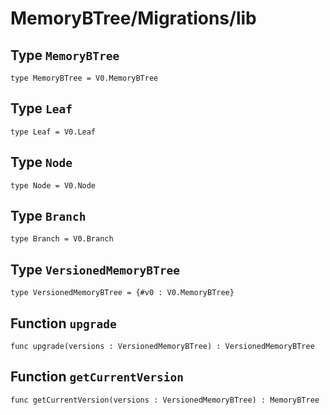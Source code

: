 # MemoryBTree/Migrations/lib

## Type `MemoryBTree`
``` motoko no-repl
type MemoryBTree = V0.MemoryBTree
```


## Type `Leaf`
``` motoko no-repl
type Leaf = V0.Leaf
```


## Type `Node`
``` motoko no-repl
type Node = V0.Node
```


## Type `Branch`
``` motoko no-repl
type Branch = V0.Branch
```


## Type `VersionedMemoryBTree`
``` motoko no-repl
type VersionedMemoryBTree = {#v0 : V0.MemoryBTree}
```


## Function `upgrade`
``` motoko no-repl
func upgrade(versions : VersionedMemoryBTree) : VersionedMemoryBTree
```


## Function `getCurrentVersion`
``` motoko no-repl
func getCurrentVersion(versions : VersionedMemoryBTree) : MemoryBTree
```

